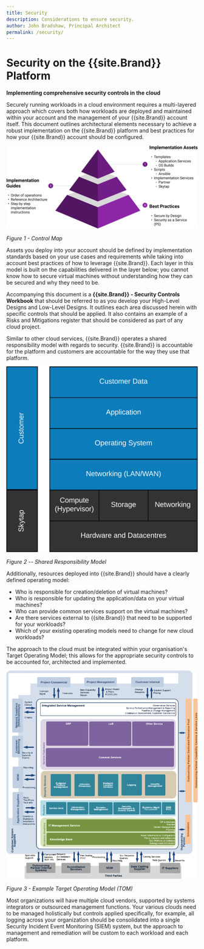 ```yaml
---
title: Security
description: Considerations to ensure security.
author: John Bradshaw, Principal Architect
permalink: /security/
---
```

 
# Security on the {{site.Brand}} Platform

**Implementing comprehensive security controls in the cloud**

Securely running workloads in a cloud environment requires a multi-layered approach which covers both how workloads are deployed and maintained within your account and the management of your {{site.Brand}} account itself. This document outlines architectural elements necessary to achieve a robust implementation on the {{site.Brand}} platform and best practices for how your {{site.Brand}} account should be configured.

![control map](/security/media/image2.png)

_Figure 1 - Control Map_

Assets you deploy into your account should be defined by implementation standards based on your use cases and requirements while taking into account best practices of how to leverage {{site.Brand}}. Each layer in this model is built on the capabilities delivered in the layer below; you cannot know how to secure virtual machines without understanding how they can be secured and why they need to be.

Accompanying this document is a **{{site.Brand}} - Security Controls Workbook** that should be referred to as you develop your High-Level Designs and Low-Level Designs. It outlines each area discussed herein with specific controls that should be applied. It also contains an example of a Risks and Mitigations register that should be considered as part of any cloud project.

Similar to other cloud services, {{site.Brand}} operates a shared responsibility model with regards to security. {{site.Brand}} is accountable for the platform and customers are accountable for the way they use that platform.

![Sytap Secuurity Control Map](/security/media/image3.png)

_Figure 2 -- Shared Responsibility Model_

Additionally, resources deployed into {{site.Brand}} should have a clearly defined operating model:

* Who is responsible for creation/deletion of virtual machines?
* Who is responsible for updating the application/data on your virtual machines?
* Who can provide common services support on the virtual machines?
* Are there services external to {{site.Brand}} that need to be supported for your workloads?
* Which of your existing operating models need to change for new cloud workloads?

The approach to the cloud must be integrated within your organisation's Target Operating Model; this allows for the appropriate security controls to be accounted for, architected and implemented.

![Example Target Operating Model (TOM)](/security/landminemedia/media/image3.png)

<!--(https://www.lucidchart.com/documents/edit/f5794a4f-e45d-4a70-9e12-9f0abf4579bb/0?callback=close&name=docs&callback_type=back&v=1701&s=612)-->

_Figure 3 - Example Target Operating Model (TOM)_

Most organizations will have multiple cloud vendors, supported by systems integrators or outsourced management functions. Your various clouds need to be managed holistically but controls applied specifically, for example, all logging across your organization should be consolidated into a single Security Incident Event Monitoring (SIEM) system, but the approach to management and remediation will be custom to each workload and each platform.
